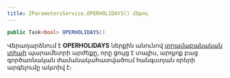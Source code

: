 ```yaml
---
title: IParametersService.OPERHOLIDAYS() մեթոդ
---
```


```c#
public Task<bool> OPERHOLIDAYS()
```

Վերադարձնում է **OPERHOLIDAYS** ներքին անունով [տրամաբանական տիպի](../../types/system_types.md#booleanfieldtype) պարամետրի արժեքը, որը ցույց է տալիս, արդյոք բաց գործառնական ժամանակահատվածում հանգստյան օրերի արգելումը ակտիվ է։
